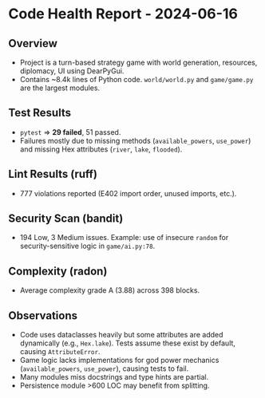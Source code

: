 # Code Health Report - 2024-06-16

## Overview
- Project is a turn-based strategy game with world generation, resources, diplomacy, UI using DearPyGui.
- Contains ~8.4k lines of Python code. `world/world.py` and `game/game.py` are the largest modules.

## Test Results
- `pytest` => **29 failed**, 51 passed.
- Failures mostly due to missing methods (`available_powers`, `use_power`) and missing Hex attributes (`river`, `lake`, `flooded`).

## Lint Results (ruff)
- 777 violations reported (E402 import order, unused imports, etc.).

## Security Scan (bandit)
- 194 Low, 3 Medium issues. Example: use of insecure `random` for security-sensitive logic in `game/ai.py:78`.

## Complexity (radon)
- Average complexity grade A (3.88) across 398 blocks.

## Observations
- Code uses dataclasses heavily but some attributes are added dynamically (e.g., `Hex.lake`). Tests assume these exist by default, causing `AttributeError`.
- Game logic lacks implementations for god power mechanics (`available_powers`, `use_power`), causing tests to fail.
- Many modules miss docstrings and type hints are partial.
- Persistence module >600 LOC may benefit from splitting.

